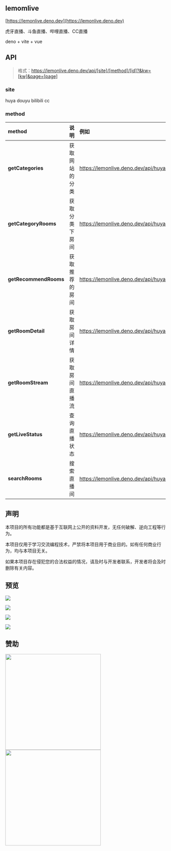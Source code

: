 ## lemomlive
 
[https://lemonlive.deno.dev](https://lemonlive.deno.dev)

虎牙直播、斗鱼直播、哔哩直播、CC直播

deno + vite + vue
 
## API
> 格式：https://lemonlive.deno.dev/api/[site]/[method]/[id]?&kw=[kw]&page=[page]

### site
huya douyu bilibili cc 

### method

| method                | 说明              | 例如                                                                         |
| :---------------------| :---------------- |:---------------------------------------------------------------------------- |                                  
| **getCategories**     | 获取网站的分类     | https://lemonlive.deno.dev/api/huya/getCategories                            |
| **getCategoryRooms**  | 获取分类下房间     | https://lemonlive.deno.dev/api/huya/getCategoryRooms/                        |
| **getRecommendRooms** | 获取推荐的房间     | https://lemonlive.deno.dev/api/huya/getRecommendRooms                        |
| **getRoomDetail**     | 获取房间详情       | https://lemonlive.deno.dev/api/huya/getRoomDetail/11336726                   |
| **getRoomStream**     | 获取房间直播流     | https://lemonlive.deno.dev/api/huya/getRoomStream/11336726                   |
| **getLiveStatus**     | 查询直播状态       | https://lemonlive.deno.dev/api/huya/getLiveStatus/11336726,11352874,29465879 |
| **searchRooms**       | 搜索直播间         | https://lemonlive.deno.dev/api/huya/searchRooms?kw=王者&page=1               |
 

## 声明
本项目的所有功能都是基于互联网上公开的资料开发，无任何破解、逆向工程等行为。

本项目仅用于学习交流编程技术，严禁将本项目用于商业目的。如有任何商业行为，均与本项目无关。

如果本项目存在侵犯您的合法权益的情况，请及时与开发者联系，开发者将会及时删除有关内容。

## 预览

![](https://i0.hdslb.com/bfs/article/3c08b10b31ca9b70d65cb1eec7c9b3d898845873.png@1e_1c.webp)

![](https://i0.hdslb.com/bfs/article/78afa042d882f917e514fc516141eca898845873.png@1e_1c.webp)

![](https://i0.hdslb.com/bfs/article/4596f99ae7be713dc96d3dc33b3a3dcc98845873.png@1e_1c.webp)

![](https://i0.hdslb.com/bfs/article/ddaa70bc70675e6c7817b6dd29e338af98845873.png@1e_1c.webp)
 
## 赞助

<div>
  <img height="300" style="margin-right:20px" src="https://i0.hdslb.com/bfs/article/828b4686d0bcd7a427939b1f121f322898845873.png@1e_1c.webp">
  <img height="300" src="https://i0.hdslb.com/bfs/article/d07b5e8cbae76f0fc38a8049c433d3d598845873.jpg@1e_1c.webp">
</div> 
